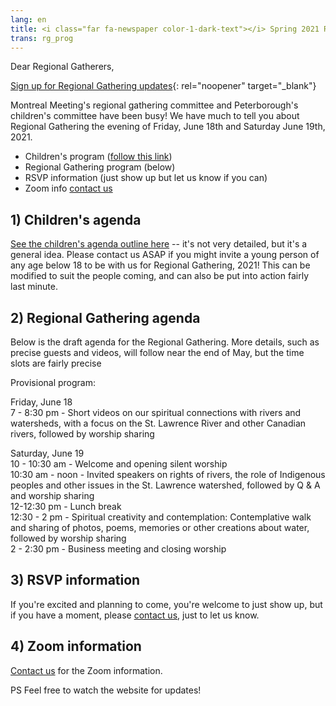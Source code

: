 ```yaml
---
lang: en
title: <i class="far fa-newspaper color-1-dark-text"></i> Spring 2021 Regional Gathering Program
trans: rg_prog
---
```

Dear Regional Gatherers,

[Sign up for Regional Gathering updates](https://docs.google.com/forms/d/e/1FAIpQLSeOYBA7a1ygWENuGF63qnjr9NcE9jnHfzEWapSdYG1BMfZ8qA/viewform){: rel="noopener" target="_blank"}

Montreal Meeting's regional gathering committee and Peterborough's children's committee have been busy! We have much to tell you about Regional Gathering the evening of Friday, June 18th and Saturday June 19th, 2021.

* Children's program ([follow this link](/next_rg_childrens_program))
* Regional Gathering program (below)
* RSVP information (just show up but let us know if you can)
* Zoom info [contact us](/contact)

## 1) Children's agenda  
[See the children's agenda outline here](/next_rg_childrens_program) -- it's not very detailed, but it's a general idea. Please contact us ASAP if you might invite a young person of any age below 18 to be with us for Regional Gathering, 2021! This can be modified to suit the people coming, and can also be put into action fairly last minute.

## 2) Regional Gathering agenda  
Below is the draft agenda for the Regional Gathering. More details, such as precise guests and videos, will follow near the end of May, but the time slots are fairly precise

Provisional program:

Friday, June 18  
7 - 8:30 pm - Short videos on our spiritual connections with rivers and watersheds, with a focus on the St. Lawrence River and other Canadian rivers, followed by worship sharing  

Saturday, June 19  
10 - 10:30 am - Welcome and opening silent worship  
10:30 am - noon - Invited speakers on rights of rivers, the role of Indigenous peoples and other issues in the St. Lawrence watershed, followed by Q & A and worship sharing  
12-12:30 pm - Lunch break  
12:30 - 2 pm -  Spiritual creativity and contemplation: Contemplative walk and sharing of photos, poems, memories or other creations about water, followed by worship sharing  
2 - 2:30 pm - Business meeting and closing worship  

## 3) RSVP information
If you're excited and planning to come, you're welcome to just show up, but if you have a moment, please [contact us](/contact), just to let us know.

## 4) Zoom information
[Contact us](/contact) for the Zoom information.

PS Feel free to watch the website for updates!
